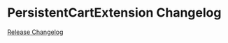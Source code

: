 # PersistentCartExtension Changelog

[Release Changelog](https://github.com/spryker/persistent-cart-extension/releases)
